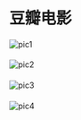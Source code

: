 # 豆瓣电影
####
![pic1](https://github.com/shellyxiao48/movie/img/1.png )
####
![pic2](https://github.com/shellyxiao48/movie/img/2.png )
####
![pic3](https://github.com/shellyxiao48/movie/img/3.png )
####
![pic4](https://github.com/shellyxiao48/movie/img/4.png )